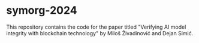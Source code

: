 # symorg-2024
This repository contains the code for the paper titled "Verifying AI model
integrity with blockchain technology" by Miloš Živadinović and Dejan Simić.
